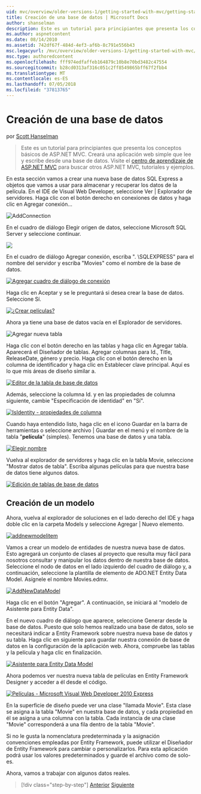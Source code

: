 ```yaml
---
uid: mvc/overview/older-versions-1/getting-started-with-mvc/getting-started-with-mvc-part4
title: Creación de una base de datos | Microsoft Docs
author: shanselman
description: Este es un tutorial para principiantes que presenta los conceptos básicos de ASP.NET MVC. Cree una aplicación web simple que lee y escribe desde una base de datos.
ms.author: aspnetcontent
ms.date: 08/14/2010
ms.assetid: 742df67f-484d-4ef3-af6b-8c791e556b43
msc.legacyurl: /mvc/overview/older-versions-1/getting-started-with-mvc/getting-started-with-mvc-part4
msc.type: authoredcontent
ms.openlocfilehash: fff974edfaffeb164879c10b8e70bd3482c47554
ms.sourcegitcommit: b28cd0313af316c051c2ff8549865bff67f2fbb4
ms.translationtype: MT
ms.contentlocale: es-ES
ms.lasthandoff: 07/05/2018
ms.locfileid: "37813765"
---
```

<a name="creating-a-database"></a>Creación de una base de datos
====================
por [Scott Hanselman](https://github.com/shanselman)

> Este es un tutorial para principiantes que presenta los conceptos básicos de ASP.NET MVC. Creará una aplicación web simple que lee y escribe desde una base de datos. Visite el [centro de aprendizaje de ASP.NET MVC](../../../index.md) para buscar otros ASP.NET MVC, tutoriales y ejemplos.


En esta sección vamos a crear una nueva base de datos SQL Express a objetos que vamos a usar para almacenar y recuperar los datos de la película. En el IDE de Visual Web Developer, seleccione Ver | Explorador de servidores. Haga clic con el botón derecho en conexiones de datos y haga clic en Agregar conexión...

![AddConnection](getting-started-with-mvc-part4/_static/image1.png)

En el cuadro de diálogo Elegir origen de datos, seleccione Microsoft SQL Server y seleccione continuar.

![](getting-started-with-mvc-part4/_static/image2.png)

En el cuadro de diálogo Agregar conexión, escriba ". \SQLEXPRESS" para el nombre del servidor y escriba "Movies" como el nombre de la base de datos.

[![Agregar cuadro de diálogo de conexión](getting-started-with-mvc-part4/_static/image4.png)](getting-started-with-mvc-part4/_static/image3.png)

Haga clic en Aceptar y se le preguntará si desea crear la base de datos. Seleccione Sí.

[![¿Crear películas?](getting-started-with-mvc-part4/_static/image6.png)](getting-started-with-mvc-part4/_static/image5.png)

Ahora ya tiene una base de datos vacía en el Explorador de servidores.

![Agregar nueva tabla](getting-started-with-mvc-part4/_static/image7.png)

Haga clic con el botón derecho en las tablas y haga clic en Agregar tabla. Aparecerá el Diseñador de tablas. Agregar columnas para Id., Title, ReleaseDate, género y precio. Haga clic con el botón derecho en la columna de identificador y haga clic en Establecer clave principal. Aquí es lo que mis áreas de diseño similar a.

[![Editor de la tabla de base de datos](getting-started-with-mvc-part4/_static/image9.png)](getting-started-with-mvc-part4/_static/image8.png)

Además, seleccione la columna Id. y en las propiedades de columna siguiente, cambie "Especificación de identidad" en "Sí".

[![IsIdentity - propiedades de columna](getting-started-with-mvc-part4/_static/image11.png)](getting-started-with-mvc-part4/_static/image10.png)

Cuando haya entendido listo, haga clic en el icono Guardar en la barra de herramientas o seleccione archivo | Guardar en el menú y el nombre de la tabla "**película**" (simples). Tenemos una base de datos y una tabla.

[![Elegir nombre](getting-started-with-mvc-part4/_static/image13.png)](getting-started-with-mvc-part4/_static/image12.png)

Vuelva al explorador de servidores y haga clic en la tabla Movie, seleccione "Mostrar datos de tabla". Escriba algunas películas para que nuestra base de datos tiene algunos datos.

[![Edición de tablas de base de datos](getting-started-with-mvc-part4/_static/image15.png)](getting-started-with-mvc-part4/_static/image14.png)

## <a name="creating-a-model"></a>Creación de un modelo

Ahora, vuelva al explorador de soluciones en el lado derecho del IDE y haga doble clic en la carpeta Models y seleccione Agregar | Nuevo elemento.

[![addnewmodelitem](getting-started-with-mvc-part4/_static/image17.png)](getting-started-with-mvc-part4/_static/image16.png)

Vamos a crear un modelo de entidades de nuestra nueva base de datos. Esto agregará un conjunto de clases al proyecto que resulta muy fácil para nosotros consultar y manipular los datos dentro de nuestra base de datos. Seleccione el nodo de datos en el lado izquierdo del cuadro de diálogo y, a continuación, seleccione la plantilla de elemento de ADO.NET Entity Data Model. Asígnele el nombre Movies.edmx.

[![AddNewDataModel](getting-started-with-mvc-part4/_static/image19.png)](getting-started-with-mvc-part4/_static/image18.png)

Haga clic en el botón "Agregar". A continuación, se iniciará al "modelo de Asistente para Entity Data".

En el nuevo cuadro de diálogo que aparece, seleccione Generar desde la base de datos. Puesto que solo hemos realizado una base de datos, solo se necesitará indicar a Entity Framework sobre nuestra nueva base de datos y su tabla. Haga clic en siguiente para guardar nuestra conexión de base de datos en la configuración de la aplicación web. Ahora, compruebe las tablas y la película y haga clic en finalización.

[![Asistente para Entity Data Model](getting-started-with-mvc-part4/_static/image21.png)](getting-started-with-mvc-part4/_static/image20.png)

Ahora podemos ver nuestra nueva tabla de películas en Entity Framework Designer y acceder a él desde el código.

[![Películas - Microsoft Visual Web Developer 2010 Express](getting-started-with-mvc-part4/_static/image23.png)](getting-started-with-mvc-part4/_static/image22.png)

En la superficie de diseño puede ver una clase "llamada Movie". Esta clase se asigna a la tabla "Movie" en nuestra base de datos, y cada propiedad en él se asigna a una columna con la tabla. Cada instancia de una clase "Movie" corresponderá a una fila dentro de la tabla "Movie".

Si no le gusta la nomenclatura predeterminada y la asignación convenciones empleadas por Entity Framework, puede utilizar el Diseñador de Entity Framework para cambiar o personalizarlos. Para esta aplicación podrá usar los valores predeterminados y guarde el archivo como de solo-es.

Ahora, vamos a trabajar con algunos datos reales.

> [!div class="step-by-step"]
> [Anterior](getting-started-with-mvc-part3.md)
> [Siguiente](getting-started-with-mvc-part5.md)
